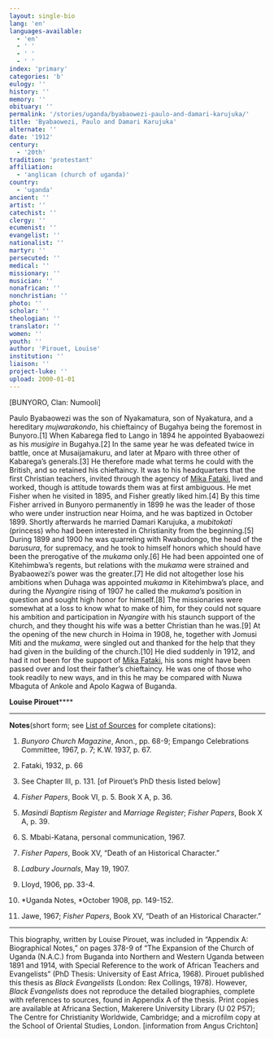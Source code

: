 ```yaml
---
layout: single-bio
lang: 'en'
languages-available:
  - 'en'
  - ' '
  - ' '
  - ' '
index: 'primary'
categories: 'b'
eulogy: ''
history: ''
memory: ''
obituary: ''
permalink: '/stories/uganda/byabaowezi-paulo-and-damari-karujuka/'
title: 'Byabaowezi, Paulo and Damari Karujuka'
alternate: ''
date: '1912'
century:
  - '20th'
tradition: 'protestant'
affiliation:
  - 'anglican (church of uganda)'
country:
  - 'uganda'
ancient: ''
artist: ''
catechist: ''
clergy: ''
ecumenist: ''
evangelist: ''
nationalist: ''
martyr: ''
persecuted: ''
medical: ''
missionary: ''
musician: ''
nonafrican: ''
nonchristian: ''
photo: ''
scholar: ''
theologian: ''
translator: ''
women: ''
youth: ''
author: 'Pirouet, Louise'
institution: ''
liaison: ''
project-luke: ''
upload: 2000-01-01
---
```



[BUNYORO, Clan: Numooli]

Paulo Byabaowezi was the son of Nyakamatura, son of  Nyakatura, and a hereditary *mujwarakondo*, his chieftaincy of Bugahya  being the foremost in Bunyoro.[1] When Kabarega fled to Lango in 1894 he  appointed Byabaowezi as his *musigire* in Bugahya.[2] In the same year he  was defeated twice in battle, once at Musaijamakuru, and later at Mparo with  three other of Kabarega&rsquo;s generals.[3] He therefore made what terms he could  with the British, and so retained his chieftaincy. It was to his headquarters  that the first Christian teachers, invited through the agency of [Mika Fataki](fataki_mika.html), lived  and worked, though is attitude towards them was at first ambiguous. He met  Fisher when he visited in 1895, and Fisher greatly liked him.[4] By this time  Fisher arrived in Bunyoro permanently in 1899 he was the leader of those who  were under instruction near Hoima, and he was baptized in October 1899. Shortly  afterwards he married Damari Karujuka, a *mubitokati* (princess) who had  been interested in Christianity from the beginning.[5] During 1899 and 1900 he  was quarreling with Rwabudongo, the head of the *barusura*, for supremacy,  and he took to himself honors which should have been the prerogative of the *mukama* only.[6] He had been appointed one of Kitehimbwa&rsquo;s regents, but relations with  the *mukama* were strained and Byabaowezi&rsquo;s power was the greater.[7] He  did not altogether lose his ambitions when Duhaga was appointed *mukama* in Kitehimbwa&rsquo;s place, and during the *Nyangire* rising of 1907 he called  the *mukama*&rsquo;s position in question and sought high honor for himself.[8]  The missionaries were somewhat at a loss to know what to make of him, for they  could not square his ambition and participation in *Nyangire* with his  staunch support of the church, and they thought his wife was a better Christian  than he was.[9] At the opening of the new church in Hoima in 1908, he, together  with Jomusi Miti and the m*ukama*, were singled out and thanked for the  help that they had given in the building of the church.[10] He died suddenly in  1912, and had it not been for the support of [Mika Fataki](fataki_mika.html), his sons might have been passed  over and lost their father&rsquo;s chieftaincy. He was one of those who took readily  to new ways, and in this he may be compared with Nuwa Mbaguta of Ankole and  Apolo Kagwa of Buganda.

**Louise Pirouet******

---

**Notes**(short  form; see [List of  Sources](Pirouet_AppendixA_Sources.html) for complete citations):
1. *Bunyoro  Church Magazine*, Anon., pp. 68-9; Empango Celebrations Committee, 1967, p.  7; K.W. 1937, p. 67.

2. Fataki, 1932, p. 66

3. See Chapter III, p. 131. [of Pirouet&rsquo;s PhD thesis listed  below]

4. *Fisher Papers*,  Book VI, p. 5. Book X A, p. 36. 

5. *Masindi Baptism  Register* and *Marriage Register*; *Fisher Papers*, Book X A, p. 39.

6. S. Mbabi-Katana, personal communication, 1967.

7. *Fisher Papers*,  Book XV, &ldquo;Death of an Historical Character.&rdquo;

8. *Ladbury Journals*,  May 19, 1907.

9. Lloyd, 1906, pp. 33-4.

10. *Uganda Notes, *October  1908, pp. 149-152.

11. Jawe, 1967; *Fisher  Papers*, Book XV, &ldquo;Death of an Historical Character.&rdquo;

---

This biography, written by Louise Pirouet, was included in &ldquo;Appendix A: Biographical Notes,&rdquo;  on pages 378-9 of &ldquo;The  Expansion of the Church of Uganda (N.A.C.) from Buganda into Northern and  Western Uganda between 1891 and 1914, with Special Reference to the work of  African Teachers and Evangelists&rdquo; (PhD Thesis: University of East Africa,  1968). Pirouet published this thesis as *Black  Evangelists* (London: Rex Collings, 1978). However, *Black  Evangelists* does not reproduce the detailed biographies, complete with  references to sources, found in Appendix A of the thesis. Print copies are  available at Africana Section, Makerere University Library (U 02 P57); The Centre for Christianity  Worldwide, Cambridge; and a microfilm copy at the School of Oriental Studies,  London. [information from Angus Crichton]